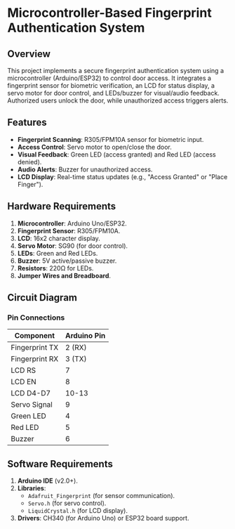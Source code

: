 # Microcontroller-Based Fingerprint Authentication System

## Overview
This project implements a secure fingerprint authentication system using a microcontroller (Arduino/ESP32) to control door access. It integrates a fingerprint sensor for biometric verification, an LCD for status display, a servo motor for door control, and LEDs/buzzer for visual/audio feedback. Authorized users unlock the door, while unauthorized access triggers alerts.

## Features
- **Fingerprint Scanning**: R305/FPM10A sensor for biometric input.
- **Access Control**: Servo motor to open/close the door.
- **Visual Feedback**: Green LED (access granted) and Red LED (access denied).
- **Audio Alerts**: Buzzer for unauthorized access.
- **LCD Display**: Real-time status updates (e.g., "Access Granted" or "Place Finger").

## Hardware Requirements
1. **Microcontroller**: Arduino Uno/ESP32.
2. **Fingerprint Sensor**: R305/FPM10A.
3. **LCD**: 16x2 character display.
4. **Servo Motor**: SG90 (for door control).
5. **LEDs**: Green and Red LEDs.
6. **Buzzer**: 5V active/passive buzzer.
7. **Resistors**: 220Ω for LEDs.
8. **Jumper Wires and Breadboard**.

## Circuit Diagram


### Pin Connections
| Component       | Arduino Pin |
|-----------------|-------------|
| Fingerprint TX  | 2 (RX)      |
| Fingerprint RX  | 3 (TX)      |
| LCD RS          | 7           |
| LCD EN          | 8           |
| LCD D4-D7       | 10-13       |
| Servo Signal    | 9           |
| Green LED       | 4           |
| Red LED         | 5           |
| Buzzer          | 6           |

## Software Requirements
1. **Arduino IDE** (v2.0+).
2. **Libraries**:
   - `Adafruit_Fingerprint` (for sensor communication).
   - `Servo.h` (for servo control).
   - `LiquidCrystal.h` (for LCD display).
3. **Drivers**: CH340 (for Arduino Uno) or ESP32 board support.

